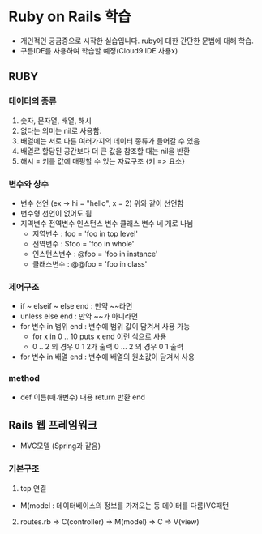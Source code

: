 # Ruby on Rails 학습
- 개인적인 궁금증으로 시작한 실습입니다. ruby에 대한 간단한 문법에 대해 학습.
- 구름IDE를 사용하여 학습할 예정(Cloud9 IDE 사용x)
## RUBY
### 데이터의 종류
1. 숫자, 문자열, 배열, 해시
2. 없다는 의미는 nil로 사용함.
3. 배열에는 서로 다른 여러가지의 데이터 종류가 들어갈 수 있음
4. 배열로 할당된 공간보다 더 큰 값을 참조할 때는 nil을 반환
5. 해시 = 키를 값에 매핑할 수 있는 자료구조 {키 => 요소}

### 변수와 상수
- 변수 선언 (ex -> hi = "hello", x = 2) 위와 같이 선언함
- 변수형 선언이 없어도 됨
- 지역변수 전역변수 인스턴스 변수 클래스 변수 네 개로 나뉨
	- 지역변수 : foo = 'foo in top level'
	- 전역변수 : $foo = 'foo in whole'
	- 인스턴스변수 : @foo = 'foo in instance'
	- 클래스변수 : @@foo = 'foo in class'

### 제어구조
- if ~ elseif ~ else end : 만약 ~~라면
- unless else end : 만약 ~~가 아니라면
- for 변수 in 범위 end : 변수에 범위 값이 담겨서 사용 가능
	- for x in 0 .. 10 puts x end 이런 식으로 사용
	- 0 .. 2 의 경우 0 1 2가 출력 0 ... 2 의 경우 0 1 출력
- for 변수 in 배열 end : 변수에 배열의 원소값이 담겨서 사용

### method
- def 이름(매개변수) 
 내용
 return 반환
 end
 
 ## Rails 웹 프레임워크
 - MVC모델 (Spring과 같음)
 
 ### 기본구조
 1. tcp 연결
 - M(model : 데이터베이스의 정보를 가져오는 등 데이터를 다룸)VC패턴
 2. routes.rb => C(controller) => M(model) => C => V(view) 
 
